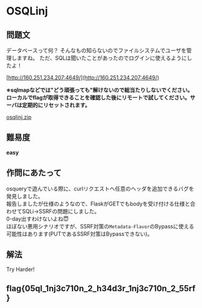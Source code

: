 # OSQLinj

## 問題文
データベースって何？ そんなもの知らないのでファイルシステムでユーザを管理しますね。 ただ、SQLは聞いたことがあったのでログインに使えるようにしたよ！  

[http://160.251.234.207:4649/](http://160.251.234.207:4649/)  

**※sqlmapなどでは"どう頑張っても"解けないので総当たりしないでください。ローカルでflagが取得できることを確認した後にリモートで試してください。サーバは定期的にリセットされます。**  

[osqlinj.zip](files/osqlinj.zip)  

## 難易度
**easy**  

## 作問にあたって
osqueryで遊んでいる際に、curlリクエストへ任意のヘッダを追加できるバグを発見しました。  
報告しましたが仕様のようなので、FlaskがGETでもbodyを受け付ける仕様と合わせてSQLi→SSRFの問題にしました。  
0-day出すわけないよね😇  
ほぼない悪用シナリオですが、SSRF対策の`Metadata-Flavor`のBypassに使える可能性はあります(PUTであるSSRF対策はBypassできない)。  

## 解法
Try Harder!  

## flag{05ql_1nj3c710n_2_h34d3r_1nj3c710n_2_55rf}